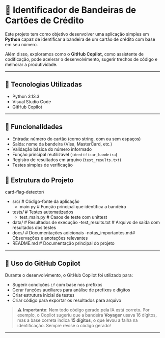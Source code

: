 # 🔐 Identificador de Bandeiras de Cartões de Crédito

Este projeto tem como objetivo desenvolver uma aplicação simples em **Python** capaz de identificar a bandeira de um cartão de crédito com base em seu número.

Além disso, exploramos como o **GitHub Copilot**, como assistente de codificação, pode acelerar o desenvolvimento, sugerir trechos de código e melhorar a produtividade.

---

## 🚀 Tecnologias Utilizadas

- Python 3.13.3  
- Visual Studio Code  
- GitHub Copilot  

---

## 🎯 Funcionalidades

- Entrada: número do cartão (como string, com ou sem espaços)
- Saída: nome da bandeira (Visa, MasterCard, etc.)
- Validação básica do número informado
- Função principal reutilizável (`identificar_bandeira`)
- Registro de resultados em arquivo (`test_results.txt`)
- Testes simples de verificação

## 📁 Estrutura do Projeto

card-flag-detector/
- src/ # Código-fonte da aplicação
  - main.py # Função principal que identifica a bandeira
- tests/ # Testes automatizados
  - test_main.py # Casos de teste com unittest
- data/ # Resultados de execução
  -test_results.txt # Arquivo de saída com resultados dos testes
- docs/ # Documentações adicionais
  -notas_importantes.md# Observações e anotações relevantes
- README.md # Documentação principal do projeto

---

## 🤖 Uso do GitHub Copilot

Durante o desenvolvimento, o GitHub Copilot foi utilizado para:
- Sugerir condições `if` com base nos prefixos
- Gerar funções auxiliares para análise de prefixos e dígitos
- Criar estrutura inicial de testes
- Criar código para exportar os resultados para arquivo

> ⚠️ **Importante:** Nem todo código gerado pela IA está correto. Por exemplo, o Copilot sugeriu que a bandeira **Voyager** usava 16 dígitos, mas a base correta indica **15 dígitos**, o que levou a falha na identificação. Sempre revise o código gerado!

---
